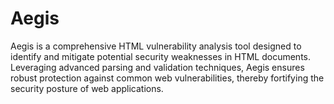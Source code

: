# Aegis
Aegis is a comprehensive HTML vulnerability analysis tool designed to identify and mitigate potential security weaknesses in HTML documents. Leveraging advanced parsing and validation techniques, Aegis ensures robust protection against common web vulnerabilities, thereby fortifying the security posture of web applications.
